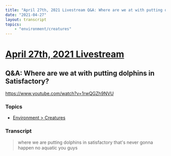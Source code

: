 ```yaml
---
title: "April 27th, 2021 Livestream Q&A: Where are we at with putting dolphins in Satisfactory?"
date: "2021-04-27"
layout: transcript
topics:
    - "environment/creatures"
---
```

# [April 27th, 2021 Livestream](../2021-04-27.md)
## Q&A: Where are we at with putting dolphins in Satisfactory?
https://www.youtube.com/watch?v=1rwQGZh9NVU

### Topics
* [Environment > Creatures](../topics/environment/creatures.md)

### Transcript

> where we are putting dolphins in satisfactory that's never gonna happen no aquatic you guys
